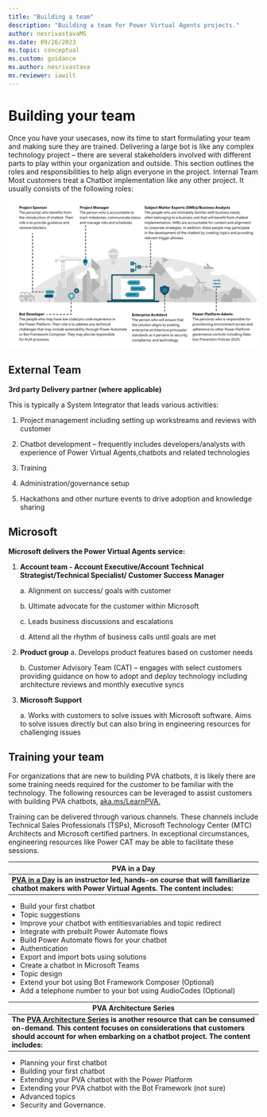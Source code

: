 ```yaml
---
title: "Building a team"
description: "Building a team for Power Virtual Agents projects."
author: nesrivastavaMS
ms.date: 09/26/2023
ms.topic: conceptual
ms.custom: guidance
ms.author: nesrivastava
ms.reviewer: iawilt
---
```


# Building your team

Once you have your usecases, now its time to start formulating your team and making sure they are trained. 
Delivering a large bot is like any complex technology project – there are several stakeholders involved with different 
parts to play within your organization and outside. This section outlines the roles and responsibilities to help align 
everyone in the project. 
Internal Team 
Most customers treat a Chatbot implementation like any other project. It usually consists of the following roles:

![Roles](./media/topics/Project-Building-Internal-Team.png)


## External Team 

**3rd party Delivery partner (where applicable)** 

This is typically a System Integrator that leads various activities: 
    
1. Project management including setting up workstreams and reviews with customer
    
2. Chatbot development – frequently includes developers/analysts with experience of Power Virtual Agents,chatbots and related technologies
    
3. Training
    
4. Administration/governance setup
    
5. Hackathons and other nurture events to drive adoption and knowledge sharing

## Microsoft 

**Microsoft delivers the Power Virtual Agents service:**  
1. **Account team - Account Executive/Account Technical Strategist/Technical Specialist/ Customer Success Manager**
    
    a. Alignment on success/ goals with customer

    b. Ultimate advocate for the customer within Microsoft

    c. Leads business discussions and escalations

    d. Attend all the rhythm of business calls until goals are met
    
2. **Product group**
    a. Develops product features based on customer needs

    b. Customer Advisory Team (CAT) – engages with select customers providing guidance on how to adopt and deploy technology including architecture reviews and monthly executive syncs
    
3. **Microsoft Support** 
    
    a. Works with customers to solve issues with Microsoft software. Aims to solve issues directly but can also bring in engineering resources for challenging issues

## Training your team 

For organizations that are new to building PVA chatbots, it is likely there are some training needs required for the 
customer to be familiar with the technology. The following resources can be leveraged to assist customers with 
building PVA chatbots, [aka.ms/LearnPVA.](https://powervirtualagents.microsoft.com/blog/new-years-resolution-build-powerful-conversational-bots/)

Training can be delivered through various channels. These channels include Technical Sales Professionals (TSPs), 
Microsoft Technology Center (MTC) Architects and Microsoft certified partners. In exceptional circumstances, 
engineering resources like Power CAT may be able to facilitate these sessions. 

| **PVA in a Day** |
|---|
| **[PVA in a Day](https://powervirtualagents.microsoft.com/blog/power-virtual-agents-in-a-day-update-new-canvas-new-content/) is an instructor led, hands-on course that will familiarize chatbot makers with Power Virtual Agents. The content includes:** 
- Build your first chatbot
- Topic suggestions
- Improve your chatbot with entitiesvariables and topic redirect 
- Integrate with prebuilt Power Automate flows
- Build Power Automate flows for your chatbot 
- Authentication
- Export and import bots using solutions
- Create a chatbot in Microsoft Teams
- Topic design
- Extend your bot using Bot Framework Composer (Optional) 
- Add a telephone number to your bot using AudioCodes (Optional)

| **PVA Architecture Series** |
|---|
**The [PVA Architecture Series](https://www.youtube.com/playlist?list=PLi9EhCY4z99Xrdvy3Ya8wx-8KzsOpMj0S) is another resource that can be consumed on-demand. This content focuses on considerations that customers should account for when embarking on a chatbot project. The content includes:** |
- Planning your first chatbot
- Building your first chatbot
- Extending your PVA chatbot with the Power Platform 
- Extending your PVA chatbot with the Bot Framework (not sure)
- Advanced topics
- Security and Governance.
   


